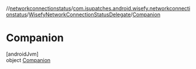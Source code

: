 //[networkconnectionstatus](../../../../index.md)/[com.isupatches.android.wisefy.networkconnectionstatus](../../index.md)/[WisefyNetworkConnectionStatusDelegate](../index.md)/[Companion](index.md)

# Companion

[androidJvm]\
object [Companion](index.md)
